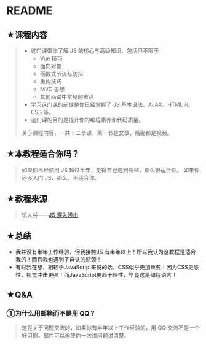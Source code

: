 # README

## ★课程内容

> - 这门课带你了解 JS 的核心与高级知识，包括但不限于
>   - Vue 技巧
>   - 面向对象
>   - 函数式节流与防抖
>   - 重构技巧
>   - MVC 思想 
>   - 其他面试中常见的难点
> - 学习这门课的前提是你已经掌握了 JS 基本语法、AJAX、HTML 和 CSS 等。
> - 这门课的目的是提升你的编程素养和代码质量。
>
> 关于课程内容，一共十二节课，第一节是文章，后面都是视频。

## ★本教程适合你吗？

> 如果你已经使用 JS 超过半年，觉得自己遇到瓶颈，那么很适合你。
> 如果你还没入门 JS，那么，不适合你。

## ★教程来源

> 饥人谷——[JS 深入浅出](https://xiedaimala.com/courses/#/?page=4)

## ★总结

- 我并没有半年工作经验，但我接触JS 有半年以上！所以我认为这教程是适合我的！而且我也遇到了自认的瓶颈！
- 有时我在想，相较于JavaScript来说的话，CSS似乎更加重要！因为CSS更感性，视觉冲击更强！而JavaScript更趋于理性，毕竟这是编程语言！

## ★Q&A

### ①为什么用邮箱而不是用 QQ？

> 这是关于问题交流的，如果你有半年以上工作经验的，用 QQ 交流不是一个好习惯，邮件可以迫使你一次讲问题讲清楚。

